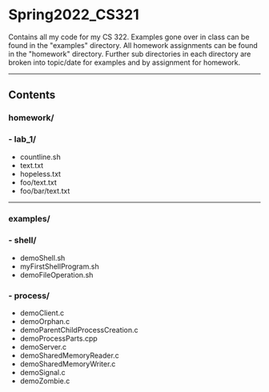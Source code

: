 # Spring2022_CS321
Contains all my code for my CS 322.
Examples gone over in class can be found in the "examples" directory.
All homework assignments can be found in the "homework" directory.
Further sub directories in each directory are broken into topic/date for examples and by assignment for homework.

---

## Contents

### homework/
### 	- lab_1/
- countline.sh
- text.txt
- hopeless.txt
- foo/text.txt
- foo/bar/text.txt

---
### examples/
### - shell/
 - demoShell.sh
 - myFirstShellProgram.sh
 - demoFileOperation.sh
### - process/
 - demoClient.c
 - demoOrphan.c
 - demoParentChildProcessCreation.c
 - demoProcessParts.cpp
 - demoServer.c
 - demoSharedMemoryReader.c
 - demoSharedMemoryWriter.c
 - demoSignal.c
 - demoZombie.c
